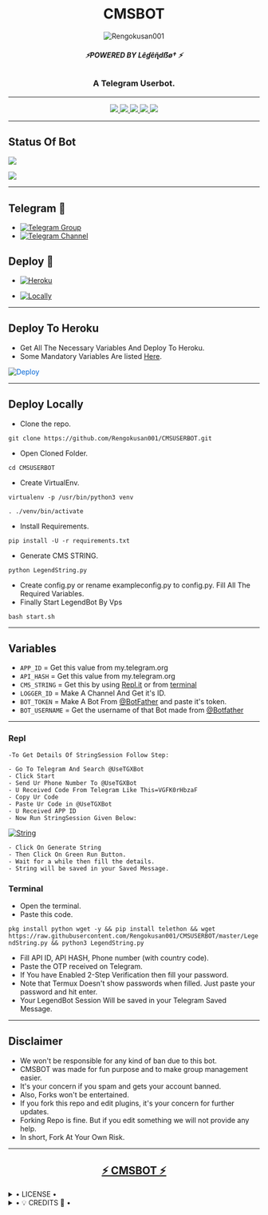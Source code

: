 <h1 align="center">
<b> CMSBOT </b>
</h1>

<p align="center">
  <img src="https://te.legra.ph/file/e3b164d3c56cddda4bfcb.jpg" alt="Rengokusan001">
</p>

<h6 align="center">
  <b>⚡POWERED BY Lêɠêɳ̃dẞø† ⚡</b>
</h6>

<h3 align="center">
  <b>A Telegram Userbot.</b>
</h3>

------
<p align="center">
<a href="https://github.com/Rengokusan001/CMSBOT" alt="GitHub closed issues"> <img src="https://img.shields.io/github/issues-closed-raw/LEGEND-OS/LEGENDBOT?style=flat&logo=github&color=success" /> </a>
<a href="https://github.com/Rengokusan001/CMSBOT/graphs/contributors" alt="GitHub contributors"> <img src="https://img.shields.io/github/contributors/Rengokusan001/CMSBOT?style=flat&logo=github" /> </a>
<a href="https://github.com/Rengokusan001/CMSBOT/network/members" alt="GitHub forks"> <img src="https://img.shields.io/github/forks/Rengokusan001/CMSBOT?label=Forks&logo=github" /> </a>
<a href="https://github.com/Rengokusan001/CMSBOT" alt="GitHub closed pull requests"> <img src="https://img.shields.io/github/issues-pr-closed-raw/Rengokusan001/CMSBOT?color=success" /> </a>
<a href="https://github.com/Rengokusan001/CMSBOT" alt="GitHub issues"> <img src="https://img.shields.io/github/issues-raw/Rengokusan001/CMSBOT?style=flat&logo=github&color=yellow" /> </a>
</p>

------
## Status Of Bot 

<p align="left">
    <a href="https://github.com/Rengokusan001/CMSBOT/network/members"><img src="https://img.shields.io/github/forks/Rengokusan001/CMSBOT?label=Forks&logoColor=Black&style=social"></a><p align="left"><a href="https://github.com/Rengokusan001/CMSBOT/stargazers"><img src="https://img.shields.io/github/stars/Rengokusan001/CMSBOT?logoColor=Blue&style=social"></a><p align="left"><a href="https://github.com/Rengokusan001/CMSBOT"></a><p align="left"><a href="https://github.com/Rengokusan001/CMSBOT?"></a>

------
## Telegram 🏪
- [![Telegram Group](https://img.shields.io/badge/Telegram-Group-brightgreen)](https://t.me/Legend_Userbot)
- [![Telegram Channel](https://img.shields.io/badge/Telegram-Channel-brightgreen)](https://t.me/Official_LegendBot)


## Deploy 🚀
- [![Heroku](https://telegra.ph/file/1ded5ead2f8cc5828897a.jpg)](#Deploy-To-Heroku)

- [![Locally](https://telegra.ph/file/15027ba18429789a77255.jpg)](#Deploy-Locally)

------
## Deploy To Heroku
- Get All The Necessary Variables And Deploy To Heroku.
- Some Mandatory Variables Are listed [Here](#Variables).

<a href="https://dashboard.heroku.com/new?button-url=https%3A%2F%2Fgithub.com%2FLEGEND-OS%2FLEGENDBOT&template=https%3A%2F%2Fgithub.com%2FLEGEND-OS%2FLEGENDBOT" rel="nofollow" style="background-color: initial; box-sizing: border-box; color: #0366d6; text-decoration-line: none;"><img alt="Deploy" data-canonical-src="https://www.herokucdn.com/deploy/button.svg" src="https://camo.githubusercontent.com/83b0e95b38892b49184e07ad572c94c8038323fb/68747470733a2f2f7777772e6865726f6b7563646e2e636f6d2f6465706c6f792f627574746f6e2e737667" style="border-style: none; box-sizing: initial; max-width: 100%;" /></a></div>
</a>

------
## Deploy Locally

- Clone the repo. 

`git clone https://github.com/Rengokusan001/CMSUSERBOT.git`
- Open Cloned Folder.

`cd CMSUSERBOT`
- Create VirtualEnv.

`virtualenv -p /usr/bin/python3 venv`

`. ./venv/bin/activate`
- Install Requirements.

`pip install -U -r requirements.txt`
- Generate CMS STRING.

`python LegendString.py`
- Create config.py or rename exampleconfig.py to config.py. Fill All The Required Variables.
- Finally Start LegendBot By Vps

`bash start.sh`

---------

## Variables

- `APP_ID`  =  Get this value from my.telegram.org
- `API_HASH`  =  Get this value from my.telegram.org
- `CMS_STRING`  =  Get this by using [Repl.it](#Repl) or from [terminal](#Terminal)
- `LOGGER_ID`  =  Make A Channel And Get it's ID.
- `BOT_TOKEN`  =  Make A Bot From [@BotFather](https://t.me/botfather) and paste it's token.
- `BOT_USERNAME`  =  Get the username of that Bot made from [@Botfather](https://t.me/botfather)

------
### Repl


    -To Get Details Of StringSession Follow Step: 

    - Go To Telegram And Search @UseTGXBot
    - Click Start
    - Send Ur Phone Number To @UseTGXBot
    - U Received Code From Telegram Like This=VGFK0rHbzaF
    - Copy Ur Code
    - Paste Ur Code in @UseTGXBot
    - U Received APP ID
    - Now Run StringSession Given Below:
   

[![String](https://telegra.ph/file/a6bca4695a54de983c015.jpg)](https://replit.com/@KrishnaJaiswal1/LEGENDBOT#main.py) 

    - Click On Generate String
    - Then Click On Green Run Button.
    - Wait for a while then fill the details.
    - String will be saved in your Saved Message.


### Terminal
- Open the terminal.
- Paste this code.

`pkg install python wget -y && pip install telethon && wget https://raw.githubusercontent.com/Rengokusan001/CMSUSERBOT/master/LegendString.py && python3 LegendString.py`
- Fill API ID, API HASH, Phone number (with country code).
- Paste the OTP received on Telegram.
- If You have Enabled 2-Step Verification then fill your password.
- Note that Termux Doesn't show passwords when filled. Just paste your password and hit enter.
- Your LegendBot Session Will be saved in your Telegram Saved Message.


------
## Disclaimer
- We won't be responsible for any kind of ban due to this bot.
- CMSBOT was made for fun purpose and to make group management easier.
- It's your concern if you spam and gets your account banned.
- Also, Forks won't be entertained.
- If you fork this repo and edit plugins, it's your concern for further updates.
- Forking Repo is fine. But if you edit something we will not provide any help.
- In short, Fork At Your Own Risk.

------

<h2 align="center"> <a href="https://github.com/Rengokusan001/CMSBOT">⚡ CMSBOT ⚡</a></h2>

<details>

  <summary> • LICENSE • </summary>

![](https://www.gnu.org/graphics/gplv3-or-later.png)

LEGEND-OS

Poject [LEGENDBOT](https://github.com/LEGEND-OS/LEGENDBOT) is free software: you can redistribute it and/or modify

it under the terms of the GNU General Public License as published by

the Free Software Foundation, either version 3 of the License, or

(at your option) any later version.

This program is distributed in the hope that it will be useful,

but WITHOUT ANY WARRANTY; without even the implied warranty of

MERCHANTABILITY or FITNESS FOR A PARTICULAR PURPOSE.  See the

GNU General Public License for more details.

You should have received a copy of the GNU General Public License

along with this program. If not, see <https://www.gnu.org/licenses/>.

</details>

<details>

  <summary> • 💡 CREDITS 💞 • </summary>
  
⚜ [LEGENDBOY](https://github.com/LEGEND-OS/LEGENDBOT)

